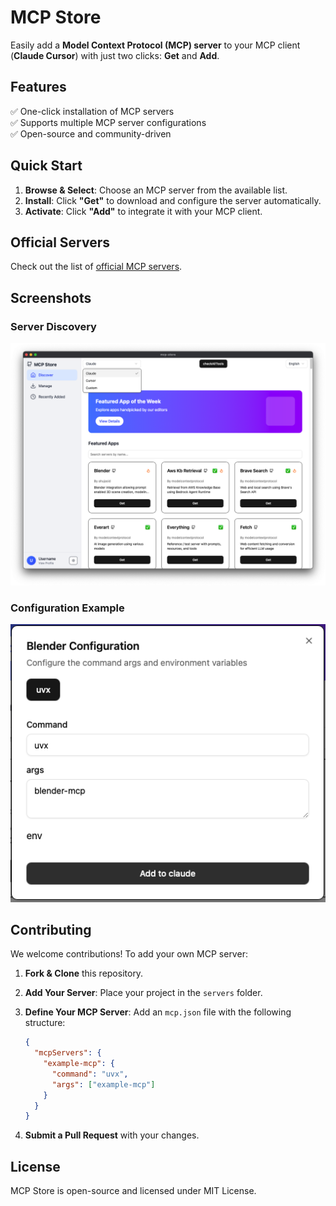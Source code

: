 # MCP Store

Easily add a **Model Context Protocol (MCP) server** to your MCP client (**Claude Cursor**) with just two clicks: **Get** and **Add**.

## Features

✅ One-click installation of MCP servers  
✅ Supports multiple MCP server configurations  
✅ Open-source and community-driven  

## Quick Start

1. **Browse & Select**: Choose an MCP server from the available list.  
2. **Install**: Click **"Get"** to download and configure the server automatically.  
3. **Activate**: Click **"Add"** to integrate it with your MCP client.  

## Official Servers

Check out the list of [official MCP servers](https://github.com/modelcontextprotocol/servers).

## Screenshots

### Server Discovery
![Discover Screenshot](./images/MCPStore-screenshot.png)

### Configuration Example
![Config Screenshot](./images/MCPStore-screenshot-config.png)

## Contributing

We welcome contributions! To add your own MCP server:

1. **Fork & Clone** this repository.  
2. **Add Your Server**: Place your project in the `servers` folder.  
3. **Define Your MCP Server**: Add an `mcp.json` file with the following structure:

   ```json
   {
     "mcpServers": {
       "example-mcp": {
         "command": "uvx",
         "args": ["example-mcp"]
       }
     }
   }
   ```
4. **Submit a Pull Request** with your changes.

## License

MCP Store is open-source and licensed under MIT License.
